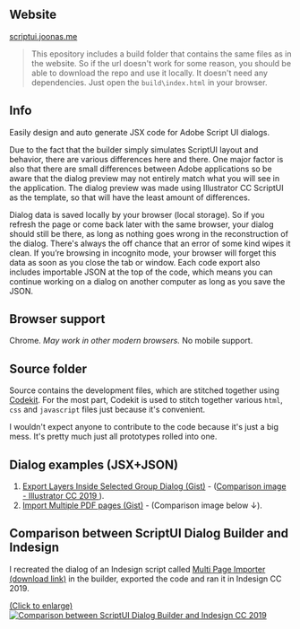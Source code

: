 
## Website

[scriptui.joonas.me](https://scriptui.joonas.me)

> This epository includes a build folder that contains the same files as in the website. So if the url doesn't work for some reason, you should be able to download the repo and use it locally. It doesn't need any dependencies. Just open the `build\index.html` in your browser.

## Info

Easily design and auto generate JSX code for Adobe Script UI dialogs.

Due to the fact that the builder simply simulates ScriptUI layout and behavior, there are various differences here and there. One major factor is also that there are small differences between Adobe applications so be aware that the dialog preview may not entirely match what you will see in the application. The dialog preview was made using Illustrator CC ScriptUI as the template, so that will have the least amount of differences. 

Dialog data is saved locally by your browser (local storage). So if you refresh the page or come back later with the same browser, your dialog should still be there, as long as nothing goes wrong in the reconstruction of the dialog. There's always the off chance that an error of some kind wipes it clean. If you’re browsing in incognito mode, your browser will forget this data as soon as you close the tab or window. Each code export also includes importable JSON at the top of the code, which means you can continue working on a dialog on another computer as long as you save the JSON.

## Browser support

Chrome. _May work in other modern browsers._ No mobile support. 

## Source folder

Source contains the development files, which are stitched together using [Codekit](https://codekitapp.com/). For the most part, Codekit is used to stitch together various `html`, `css` and `javascript` files just because it's convenient. 

I wouldn't expect anyone to contribute to the code because it's just a big mess. It's pretty much just all prototypes rolled into one.

## Dialog examples (JSX+JSON)

1. [Export Layers Inside Selected Group Dialog (Gist)](https://gist.github.com/joonaspaakko/29c8bc6321fdb76b8fd6daa32745724e) - ([Comparison image - Illustrator CC 2019 ](https://github.com/joonaspaakko/ScriptUI-Dialog-Builder-Joonas/blob/master/wiki-images/export-layers-inside-selected-group-dialog.png?raw=true)).
2. [Import Multiple PDF pages (Gist)](https://gist.github.com/joonaspaakko/3752836f282819949d5d0ab7268007dd) - (Comparison image below ↓).

## Comparison between ScriptUI Dialog Builder and Indesign

I recreated the dialog of an Indesign script called [Multi Page Importer (download link)](http://indesignsecrets.com/downloads/MultiPageImporter2.5-CS5.zip) in the builder, exported the code and ran it in Indesign CC 2019.

[(Click to enlarge)](https://github.com/joonaspaakko/ScriptUI-Dialog-Builder-Joonas/blob/master/wiki-images/dialog-comparison-Import-multiple-pdf-pages.png?raw=true)
[![Comparison between ScriptUI Dialog Builder and Indesign CC 2019](https://github.com/joonaspaakko/ScriptUI-Dialog-Builder-Joonas/blob/master/wiki-images/dialog-comparison-Import-multiple-pdf-pages.png?raw=true)](https://github.com/joonaspaakko/ScriptUI-Dialog-Builder-Joonas/blob/master/wiki-images/dialog-comparison-Import-multiple-pdf-pages.png?raw=true)
